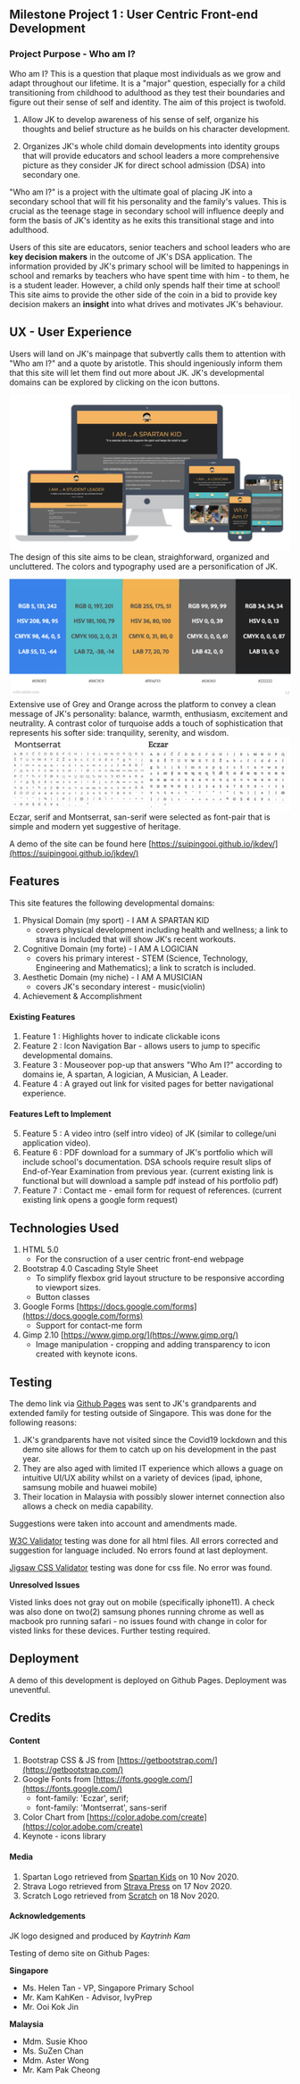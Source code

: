 <!-- readme file explains a site's purpose, value it provides to users & deployment procedure -->
## Milestone Project 1 : User Centric Front-end Development 

### Project Purpose - Who am I?

Who am I? This is a question that plaque most individuals as we grow and adapt throughout our lifetime. It is a "major" question, especially for a child transitioning from childhood to adulthood as they test their boundaries and figure out their sense of self and identity. The aim of this project is twofold.

1. Allow JK to develop awareness of his sense of self, organize his thoughts and belief structure as he builds on his character development.

2. Organizes JK's whole child domain developments into identity groups that will provide educators and school leaders a more comprehensive picture as they consider JK for direct school admission (DSA) into secondary one. 

"Who am I?" is a project with the ultimate goal of placing JK into a secondary school that will fit his personality and the family's values. This is crucial as the teenage stage in secondary school will influence deeply and form the basis of JK's identity as he exits this transitional stage and into adulthood.

Users of this site are educators, senior teachers and school leaders who are **key decision makers** in the outcome of JK's DSA application. The information provided by JK's primary school will be limited to happenings in school and remarks by teachers who have spent time with him - to them, he is a student leader. However, a child only spends half their time at school! This site aims to provide the other side of the coin in a bid to provide key decision makers an **insight** into what drives and motivates JK's behaviour. 

## UX - User Experience

Users will land on JK's mainpage that subvertly calls them to attention with "Who am I?" and a quote by aristotle. This should ingeniously inform them that this site will let them find out more about JK. JK's developmental domains can be explored by clicking on the icon buttons.

![Responsive Web Design Demo](images/core/demo.png)
The design of this site aims to be clean, straighforward, organized and uncluttered. The colors and typography used are a personification of JK.

![Color Chart](images/core/colorchart.jpeg)
Extensive use of Grey and Orange across the platform to convey a clean message of JK's personality: balance, warmth, enthusiasm, excitement and neutrality. A contrast color of turquoise adds a touch of sophistication that represents his softer side: tranquility, serenity, and wisdom.
![Font Gylps](images/core/fontgylps.png)
Eczar, serif and Montserrat, san-serif were selected as font-pair that is simple and modern yet suggestive of heritage.

A demo of the site can be found here [https://suipingooi.github.io/jkdev/](https://suipingooi.github.io/jkdev/)

## Features

This site features the following developmental domains:
1. Physical Domain (my sport) - I AM A SPARTAN KID
    * covers physical development including health and wellness; a link to strava is included that will show JK's recent workouts.
2. Cognitive Domain (my forte) - I AM A LOGICIAN
    * covers his primary interest - STEM (Science, Technology, Engineering and Mathematics); a link to scratch is included.
3. Aesthetic Domain (my niche) - I AM A MUSICIAN
    * covers JK's secondary interest - music(violin)
4. Achievement & Accomplishment

#### Existing Features
1. Feature 1 : Highlights hover to indicate clickable icons
2. Feature 2 : Icon Navigation Bar - allows users to jump to specific developmental domains. 
3. Feature 3 : Mouseover pop-up that answers "Who Am I?" according to domains ie, A spartan, A logician, A Musician, A Leader.
4. Feature 4 : A grayed out link for visited pages for better navigational experience.

#### Features Left to Implement
5. Feature 5 : A video intro (self intro video) of JK (similar to college/uni application video).
6. Feature 6 : PDF download for a summary of JK's portfolio which will include school's documentation. DSA schools require result slips of End-of-Year Examination from previous year. (current existing link is functional but will download a sample pdf instead of his portfolio pdf)
7. Feature 7 : Contact me - email form for request of references.
(current existing link opens a google form request)


## Technologies Used
1. HTML 5.0
    * For the consruction of a user centric front-end webpage
2. Bootstrap 4.0 Cascading Style Sheet
    * To simplify flexbox grid layout structure to be responsive according to viewport sizes.
    * Button classes
4. Google Forms [https://docs.google.com/forms](https://docs.google.com/forms)
    * Support for contact-me form
5. Gimp 2.10 [https://www.gimp.org/](https://www.gimp.org/)
    * Image manipulation - cropping and adding transparency to icon created with keynote icons.


## Testing

The demo link via [Github Pages](https://suipingooi.github.io/jkdev/) was sent to JK's grandparents and extended family for testing outside of Singapore. This was done for the following reasons:
1. JK's grandparents have not visited since the Covid19 lockdown and this demo site allows for them to catch up on his development in the past year.
2. They are also aged with limited IT experience which allows a guage on intuitive UI/UX ability whilst on a variety of devices (ipad, iphone, samsung mobile and huawei mobile) 
3. Their location in Malaysia with possibly slower internet connection also allows a check on media capability.

Suggestions were taken into account and amendments made.

[W3C Validator](https://validator.w3.org/) testing was done for all html files. All errors corrected and suggestion for language included. No errors found at last deployment.

[Jigsaw CSS Validator](https://jigsaw.w3.org/css-validator/) testing was done for css file. No error was found.

**Unresolved Issues**

Visted links does not gray out on mobile (specifically iphone11). A check was also done on two(2) samsung phones running chrome as well as macbook pro running safari - no issues found with change in color for visted links for these devices. Further testing required.


## Deployment

A demo of this development is deployed on Github Pages. Deployment was uneventful.

## Credits

#### Content
1. Bootstrap CSS & JS from [https://getbootstrap.com/](https://getbootstrap.com/)
2. Google Fonts from [https://fonts.google.com/](https://fonts.google.com/)
    * font-family: 'Eczar', serif;
    * font-family: 'Montserrat', sans-serif
4. Color Chart from [https://color.adobe.com/create](https://color.adobe.com/create)
3. Keynote - icons library

#### Media
1. Spartan Logo retrieved from [Spartan Kids](https://www.spartan.com/products/spartan-kids-vinyl-sticker?variant=1165456736281) on 10 Nov 2020.
2. Strava Logo retrieved from [Strava Press](blog.strava.com/press/assets) on 17 Nov 2020.
3. Scratch Logo retrieved from [Scratch](https://scratch.mit.edu/) on 18 Nov 2020.

#### Acknowledgements

JK logo designed and produced by *Kaytrinh Kam*

Testing of demo site on Github Pages:

**Singapore**

* Ms. Helen Tan - VP, Singapore Primary School
* Mr. Kam KahKen - Advisor, IvyPrep
* Mr. Ooi Kok Jin 

**Malaysia**

* Mdm. Susie Khoo
* Ms. SuZen Chan
* Mdm. Aster Wong
* Mr. Kam Pak Cheong
